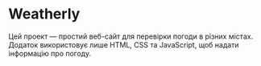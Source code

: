 # Weatherly

Цей проект — простий веб-сайт для перевірки погоди в різних містах. Додаток використовує лише HTML, CSS та JavaScript, щоб надати  інформацію про погоду.
